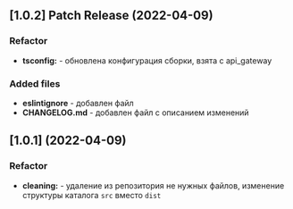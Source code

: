 
## [1.0.2] Patch Release (2022-04-09)

### Refactor

- **tsconfig:** - обновлена конфигурация сборки, взята с api_gateway


### Added files

- **eslintignore** - добавлен файл
- **CHANGELOG.md** - добавлен файл с описанием изменений 

## [1.0.1] (2022-04-09)

### Refactor

- **cleaning:** - удаление из репозитория не нужных файлов, изменение структуры 
каталога `src` вместо `dist`
